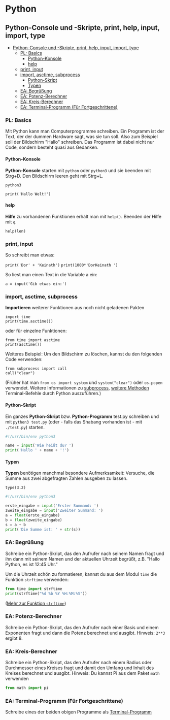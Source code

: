 # Python

## Python-Console und -Skripte, print, help, input, import, type

<!-- MDTOC maxdepth:3 firsth1:3 numbering:0 flatten:0 bullets:1 updateOnSave:1 -->

- [Python-Console und -Skripte, print, help, input, import, type](#python-console-und-skripte-print-help-input-import-type)   
   - [PL: Basics](#pl-basics)   
      - [Python-Konsole](#python-konsole)   
      - [help](#help)   
   - [print, input](#print-input)   
   - [import, asctime, subprocess](#import-asctime-subprocess)   
      - [Python-Skript](#python-skript)   
      - [Typen](#typen)   
   - [EA: Begrüßung](#ea-begrüßung)   
   - [EA: Potenz-Berechner](#ea-potenz-berechner)   
   - [EA: Kreis-Berechner](#ea-kreis-berechner)   
   - [EA: Terminal-Programm (Für Fortgeschrittene)](#ea-terminal-programm-für-fortgeschrittene)   

<!-- /MDTOC -->

### PL: Basics

Mit Python kann man Computerprogramme schreiben. Ein Programm ist der Text, der der dummen Hardware sagt, was sie tun soll. Also zum Beispiel soll der Bildschirm "Hallo" schreiben. Das Programm ist dabei nicht nur Code, sondern besteht quasi aus Gedanken.

#### Python-Konsole

**Python-Konsole** starten mit `python` oder `python3` und sie beenden mit Strg+D. Den Bildschirm leeren geht mit Strg+L.

`python3`

`print('Hallo Welt!')`

#### help

**Hilfe** zu vorhandenen Funktionen erhält man mit `help()`. Beenden der Hilfe mit `q`.

`help(len)`

### print, input

So schreibt man etwas:

`print('Dor' + 'Keinath')`
`print(1000*'DorKeinath ')`

So liest man einen Text in die Variable a ein:

`a = input('Gib etwas ein:')`

### import, asctime, subprocess

**Importieren** weiterer Funktionen aus noch nicht geladenen Pakten

```
import time
print(time.asctime())
```

oder für einzelne Funktionen:

```
from time import asctime
print(asctime())
```

Weiteres Beispiel: Um den Bildschirm zu löschen, kannst du den folgenden Code verwenden:

```
from subprocess import call
call("clear")
```

(Früher hat man `from os import system` und `system("clear")` oder `os.popen` verwendet. Weitere Informationen zu [subprocess](http://www.admin-magazin.de/Das-Heft/2012/05/Kommandos-mit-dem-Subprocess-Modul-aufrufen), [weitere Methoden](https://stackoverflow.com/questions/89228/calling-an-external-command-in-python/92395#92395) Terminal-Befehle durch Python auszuführen.)

#### Python-Skript

Ein ganzes **Python-Skript** bzw. **Python-Programm** test.py schreiben und mit `python3 test.py` (oder - falls das Shabang vorhanden ist - mit `./test.py`) starten.

```python
#!/usr/bin/env python3

name = input('Wie heißt du? ')
print('Hallo ' + name + '!')
```

#### Typen

**Typen** benötigen manchmal besondere Aufmerksamkeit: Versuche, die Summe aus zwei abgefragten Zahlen ausgeben zu lassen.

`type(3.2)`

```python
#!/usr/bin/env python3

erste_eingabe = input('Erster Summand: ')
zweite_eingabe = input('Zweiter Summand: ')
a = float(erste_eingabe)
b = float(zweite_eingabe)
s = a + b
print('Die Summe ist: ' + str(s))
```

### EA: Begrüßung
Schreibe ein Python-Skript, das den Aufrufer nach seinem Namen fragt und ihn dann mit seinem Namen und der aktuellen Uhrzeit begrüßt, z.B. "Hallo Python, es ist 12:45 Uhr."

Um die Uhrzeit schön zu formatieren, kannst du aus dem Modul `time` die Funktion `strftime` verwenden:

```python
from time import strftime
print(strftime("%d %b %Y %H:%M:%S"))

```
([Mehr zur Funktion `strftime`](https://docs.python.org/2/library/time.html#time.strftime))

### EA: Potenz-Berechner
Schreibe ein Python-Skript, das den Aufrufer nach einer Basis und einem Exponenten fragt und dann die Potenz berechnet und ausgibt. Hinweis: `2**3` ergibt 8.

### EA: Kreis-Berechner
Schreibe ein Python-Skript, das den Aufrufer nach einem Radius oder Durchmesser eines Kreises fragt und damit den Umfang und Inhalt des Kreises berechnet und ausgibt. Hinweis: Du kannst Pi aus dem Paket `math` verwenden

```python
from math import pi
```

### EA: Terminal-Programm (Für Fortgeschrittene)
Schreibe eines der beiden obigen Programme als [Terminal-Programm](Terminal.md)
